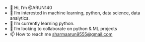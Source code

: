 - 👋 Hi, I’m @ARUN140
- 👀 I’m interested in machine learning, python, data science, data analytics.
- 🌱 I’m currently learning python.
- 💞️ I’m looking to collaborate on python & ML projects
- 📫 How to reach me sharmaarun9555@gmail.com

<!---
ARUN140/ARUN140 is a ✨ special ✨ repository because its `README.md` (this file) appears on your GitHub profile.
You can click the Preview link to take a look at your changes.
--->
